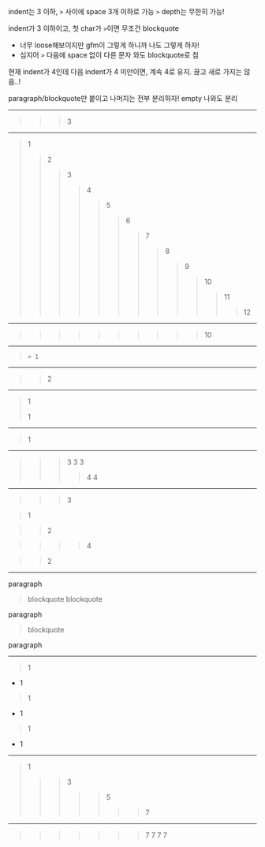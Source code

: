 indent는 3 이하,
`>` 사이에 space 3개 이하로 가능
`>` depth는 무한히 가능!

indent가 3 이하이고, 첫 char가 `>`이면 무조건 blockquote
- 너무 loose해보이지만 gfm이 그렇게 하니까 나도 그렇게 하자!
- 심지어 `>` 다음에 space 없이 다른 문자 와도 blockquote로 침

현재 indent가 4인데 다음 indent가 4 미만이면, 계속 4로 유지. 끊고 새로 가지는 않음..!

paragraph/blockquote만 붙이고 나머지는 전부 분리하자! empty 나와도 분리

---

>>> 3

---

> 1
>> 2
>>> 3
>>> > 4
>>>>> 5
> > > > > > 6
> > > > > > > 7
> > > > > > > > 8
> > > > > > > > > 9
> > > > > > > > > > 10
> > > > > > > > > > > 11
> > > > > > > > > > > > 12

---

> >>  >>>   >>>> 10

---

>     > 1

---

   >> 2

---

> 1
>
> 1

---

>1

---

>>> 3
> 3
>> 3
>>>> 4
>> 4

---

>>> 3

> 1

>> 2

>>>> 4

>> 2

---

paragraph
> blockquote
blockquote

paragraph

> blockquote

paragraph

---

> 1
- 1
> 1
- 1
> 1
- 1

---

> 1
>>> 3
>>>>> 5
>>>>>>> 7

---

>>>>>>> 7
>>>>> 7
>>> 7
> 7
